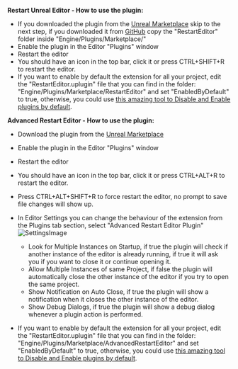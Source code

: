 **Restart Unreal Editor - How to use the plugin:**
- If you downloaded the plugin from the [Unreal Marketplace](https://marketplace-website-node-launcher-prod.ol.epicgames.com/ue/marketplace/en-US/product/restart-editor-01) skip to the next step, if you downloaded it from [GitHub](https://github.com/Ares9323/Restart-Unreal-Engine-Editor-Plugin/releases) copy the "RestartEditor" folder inside "Engine/Plugins/Marketplace/"
- Enable the plugin in the Editor "Plugins" window
- Restart the editor
- You should have an icon in the top bar, click it or press CTRL+SHIFT+R to restart the editor.
- If you want to enable by default the extension for all your project, edit the "RestartEditor.uplugin" file that you can find in the folder: "Engine/Plugins/Marketplace/RestartEditor" and set "EnabledByDefault" to true, otherwise, you could use [this amazing tool to Disable and Enable plugins by default](https://github.com/DarknessFX/UEPlugins_DisableDefault).

**Advanced Restart Editor - How to use the plugin:**
- Download the plugin from the [Unreal Marketplace](https://unrealengine.com/marketplace/en-US/product/dbe5d2a00fa541b2917ae5c987ff5d62)
- Enable the plugin in the Editor "Plugins" window
- Restart the editor
- You should have an icon in the top bar, click it or press CTRL+ALT+R to restart the editor.
- Press CTRL+ALT+SHIFT+R to force restart the editor, no prompt to save file changes will show up.
- In Editor Settings you can change the behaviour of the extension from the Plugins tab section, select "Advanced Restart Editor Plugin"
![SettingsImage](https://github.com/Ares9323/Restart-Unreal-Engine-Editor-Plugin/blob/master/Pictures/Settings.png)
  - Look for Multiple Instances on Startup, if true the plugin will check if another instance of the editor is already running, if true it will ask you if you want to close it or continue opening it.
  - Allow Multiple Instances of same Project, if false the plugin will automatically close the other instance of the editor if you try to open the same project.
  - Show Notification on Auto Close, if true the plugin will show a notification when it closes the other instance of the editor.
  - Show Debug Dialogs, if true the plugin will show a debug dialog whenever a plugin action is performed.

- If you want to enable by default the extension for all your project, edit the "RestartEditor.uplugin" file that you can find in the folder: "Engine/Plugins/Marketplace/AdvancedRestartEditor" and set "EnabledByDefault" to true, otherwise, you could use [this amazing tool to Disable and Enable plugins by default](https://github.com/DarknessFX/UEPlugins_DisableDefault).



